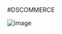 #DSCOMMERCE

![image](https://github.com/user-attachments/assets/bb83266e-d6be-46be-bc1e-db487b237b01)
